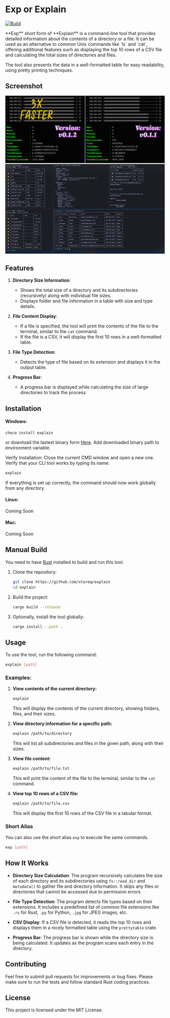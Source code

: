 # Exp or Explain
<p align="center">



[![Build](https://github.com/xtareq/exaplain/actions/workflows/explain.yml/badge.svg)](https://github.com/xtareq/explain/actions/workflows/explain.yml/badge.svg)
</p>
**Exp** short form of **Explain** is a command-line tool that provides detailed information about the contents of a directory or a file. It can be used as an alternative to common Unix commands like `ls` and `cat`, offering additional features such as displaying the top 10 rows of a CSV file and calculating the total sizes of directories and files. 

The tool also presents the data in a well-formatted table for easy readability, using pretty printing techniques.
## Screenshot
![Explain CLI Screenshot](screenshots/sshot2.png)
![Explain CLI Screenshot](screenshots/sshot1.png)
## Features

1. **Directory Size Information**: 
   - Shows the total size of a directory and its subdirectories (recursively) along with individual file sizes.
   - Displays folder and file information in a table with size and type details.

2. **File Content Display**:
   - If a file is specified, the tool will print the contents of the file to the terminal, similar to the `cat` command.
   - If the file is a CSV, it will display the first 10 rows in a well-formatted table.

3. **File Type Detection**:
   - Detects the type of file based on its extension and displays it in the output table.

4. **Progress Bar**:
   - A progress bar is displayed while calculating the size of large directories to track the process.
## Installation

#### Windows: 
```pwsh
choco install explain
```
or download the lastest binary form [Here](https://github.com/xtareq/explain/releases/download/v0.1.2/explain.exe). Add downloaded binary path to environment variable.

Verify Installation: Close the current CMD window and open a new one. Verify that your CLI tool works by typing its name:

```bash
explain
```
If everything is set up correctly, the command should now work globally from any directory.
#### Linux: 
Coming Soon
#### Mac: 
Coming Soon

## Manual Build

You need to have [Rust](https://www.rust-lang.org/tools/install) installed to build and run this tool.

1. Clone the repository:
   ```bash
   git clone https://github.com/xtareq/explain
   cd explain
   ```

2. Build the project:
   ```bash
   cargo build --release
   ```

3. Optionally, install the tool globally:
   ```bash
   cargo install --path .
   ```

## Usage

To use the tool, run the following command:

```bash
explain [path]
```

### Examples:

1. **View contents of the current directory:**
   ```bash
   explain
   ```

   This will display the contents of the current directory, showing folders, files, and their sizes.

2. **View directory information for a specific path:**
   ```bash
   explain /path/to/directory
   ```

   This will list all subdirectories and files in the given path, along with their sizes.

3. **View file content:**
   ```bash
   explain /path/to/file.txt
   ```

   This will print the content of the file to the terminal, similar to the `cat` command.

4. **View top 10 rows of a CSV file:**
   ```bash
   explain /path/to/file.csv
   ```

   This will display the first 10 rows of the CSV file in a tabular format.

### Short Alias

You can also use the short alias `exp` to execute the same commands.

```bash
exp [path]
```

## How It Works

- **Directory Size Calculation**: The program recursively calculates the size of each directory and its subdirectories using `fs::read_dir` and `metadata()` to gather file and directory information. It skips any files or directories that cannot be accessed due to permission errors.
  
- **File Type Detection**: The program detects file types based on their extensions. It includes a predefined list of common file extensions like `.rs` for Rust, `.py` for Python, `.jpg` for JPEG images, etc.
  
- **CSV Display**: If a CSV file is detected, it reads the top 10 rows and displays them in a nicely formatted table using the `prettytable` crate.

- **Progress Bar**: The progress bar is shown while the directory size is being calculated. It updates as the program scans each entry in the directory.


## Contributing

Feel free to submit pull requests for improvements or bug fixes. Please make sure to run the tests and follow standard Rust coding practices.

## License

This project is licensed under the MIT License.
